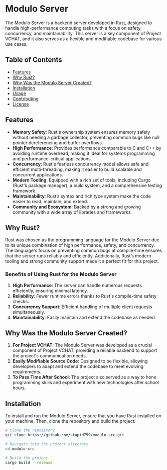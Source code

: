 # Modulo Server

The Modulo Server is a backend server developed in Rust, designed to handle high-performance computing tasks with a focus on safety, concurrency, and maintainability. This server is a key component of Project VCHAT, and it also serves as a flexible and modifiable codebase for various use cases.

## Table of Contents
- [Features](#features)
- [Why Rust?](#why-rust)
- [Why Was the Modulo Server Created?](#why-was-the-modulo-server-created)
- [Installation](#installation)
- [Usage](#usage)
- [Contributing](#contributing)
- [License](#license)

## Features

- **Memory Safety**: Rust's ownership system ensures memory safety without needing a garbage collector, preventing common bugs like null pointer dereferencing and buffer overflows.
- **High Performance**: Provides performance comparable to C and C++ by avoiding runtime overhead, making it ideal for systems programming and performance-critical applications.
- **Concurrency**: Rust's fearless concurrency model allows safe and efficient multi-threading, making it easier to build scalable and concurrent applications.
- **Modern Tooling**: Equipped with a rich set of tools, including Cargo (Rust's package manager), a build system, and a comprehensive testing framework.
- **Maintainability**: Rust’s syntax and rich type system make the code easier to read, maintain, and extend.
- **Community and Ecosystem**: Backed by a strong and growing community with a wide array of libraries and frameworks.

## Why Rust?

Rust was chosen as the programming language for the Modulo Server due to its unique combination of high performance, safety, and concurrency. The language's focus on preventing common bugs at compile-time ensures that the server runs reliably and efficiently. Additionally, Rust’s modern tooling and strong community support made it a perfect fit for this project.

### Benefits of Using Rust for the Modulo Server

1. **High Performance**: The server can handle numerous requests efficiently, ensuring minimal latency.
2. **Reliability**: Fewer runtime errors thanks to Rust's compile-time safety checks.
3. **Concurrency Support**: Efficient handling of multiple client requests simultaneously.
4. **Maintainability**: Easily maintain and extend the codebase as needed.

## Why Was the Modulo Server Created?

1. **For Project VCHAT**: The Modulo Server was developed as a crucial component of Project VCHAT, providing a reliable backend to support the project's communication needs.
2. **Easily Modifiable Source Code**: Designed to be flexible, allowing developers to adapt and extend the codebase to meet evolving requirements.
3. **To Pass Time After School**: The project also served as a way to hone programming skills and experiment with new technologies after school hours.

## Installation

To install and run the Modulo Server, ensure that you have Rust installed on your machine. Then, clone the repository and build the project:

```bash
# Clone the repository
git clone https://github.com/stupid759/modulo-src.git

# Navigate into the project directory
cd modulo-src

# Build the project
cargo build --release
